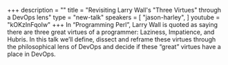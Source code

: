 +++
description = ""
title = "Revisiting Larry Wall's \"Three Virtues\" through a DevOps lens"
type = "new-talk"
speakers = [
        "jason-harley",
]
youtube = "kOKzInFqolw"
+++
In “Programming Perl”, Larry Wall is quoted as saying there are three great virtues of a programmer: Laziness, Impatience, and Hubris. In this talk we’ll define, dissect and reframe these virtues through the philosophical lens of DevOps and decide if these “great” virtues have a place in DevOps.